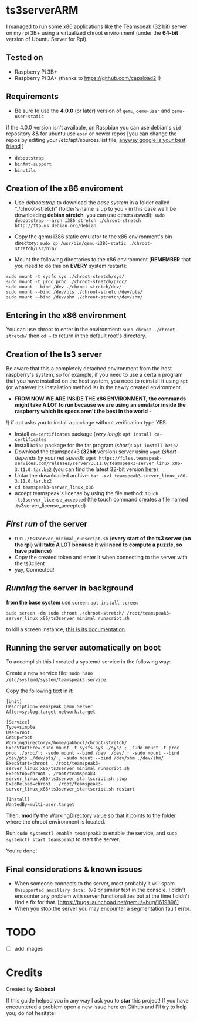 # ts3serverARM
I managed to run some x86 applications like the Teamspeak (32 bit) server on my rpi 3B+ using a virtualized chroot environment (under the **64-bit** version of Ubuntu Server for Rpi).

## Tested on
- Raspberry Pi 3B+ 
- Raspberry Pi 3A+ (thanks to https://github.com/capsload2 !)

## Requirements
- Be sure to use the **4.0.0** (or later) version of `qemu`, `qemu-user` and `qemu-user-static` 

if the 4.0.0 version isn't available, on Raspbian you can use debian's `sid` repository && for ubuntu use `eoan` or newer repos [you can change the repos by editing your /etc/apt/sources.list file; [anyway google is your best friend](https://google.it) ]
- `debootstrap`
- `binfmt-support`
- `binutils`

## Creation of the x86 enviroment
- Use *debootstrap* to download the *base system* in a folder called "./chroot-stretch" (folder's name is up to you - in this case we'll be downloading **debian stretch**, you can use others aswell): `sudo debootstrap --arch i386 stretch ./chroot-stretch http://ftp.us.debian.org/debian`

- Copy the qemu i386 static emulator to the x86 environment's bin directory: `sudo cp /usr/bin/qemu-i386-static ./chroot-stretch/usr/bin/`
- Mount the following directories to the x86 environment (**REMEMBER** that you need to do this on **EVERY** system restart):
```
sudo mount -t sysfs sys ./chroot-stretch/sys/
sudo mount -t proc proc ./chroot-stretch/proc/
sudo mount --bind /dev ./chroot-stretch/dev/
sudo mount --bind /dev/pts ./chroot-stretch/dev/pts/
sudo mount --bind /dev/shm ./chroot-stretch/dev/shm/
```

## Entering in the x86 environment
You can use chroot to enter in the environment: `sudo chroot ./chroot-stretch/`
 then `cd ~` to return in the default root's directory.

## Creation of the ts3 server
Be aware that this a completely detached environment from the host raspberry's system, so for example, if you need to use a certain program that you have installed on the host system, you need to reinstall it using `apt` (or whatever its installation method is) in the newly created environment.

- **FROM NOW WE ARE INSIDE THE x86 ENVIRONMENT, the commands might take A LOT to run because we are using an emulator inside the raspberry which its specs aren't the best in the world** - 

!) if apt asks you to install a package without verification type YES.

- Install `ca-certificates` package (*very long*): `apt install ca-certificates`
- Install `bzip2` package for the tar program (*short*): `apt install bzip2`
- Download the teamspeak3 (**32bit** version) server using `wget` (*short - depends by your net speed*): `wget https://files.teamspeak-services.com/releases/server/3.11.0/teamspeak3-server_linux_x86-3.11.0.tar.bz2` (you can find the latest 32-bit version [here](https://teamspeak.com/en/downloads/#server))
- Untar the downloaded archive: `tar -xvf teamspeak3-server_linux_x86-3.11.0.tar.bz2`
- `cd teamspeak3-server_linux_x86`
- accept teamspeak's license by using the file method: `touch .ts3server_license_accepted` (the touch command creates a file named .ts3server_license_accepted)

## *First run* of the server
- run `./ts3server_minimal_runscript.sh` (**every start of the ts3 server (on the rpi) will take A LOT because it will need to compute a puzzle, so have patience**)
- Copy the created token and enter it when connecting to the server with the ts3client
- yay, Connected!

## *Running* the server in background
**from the base system**
use `screen`: `apt install screen`

`sudo screen -dm sudo chroot ./chroot-stretch/ /root/teamspeak3-server_linux_x86/ts3server_minimal_runscript.sh`

to kill a screen instance, [this is its documentation](https://www.gnu.org/software/screen/manual/screen.html).


## Running the server automatically on boot
To accomplish this I created a systemd service in the following way:

Create a new service file: `sudo nano /etc/systemd/system/teamspeak3.service`.

Copy the following text in it:
```
[Unit]
Description=Teamspeak Qemu Server
After=syslog.target network.target

[Service]
Type=simple
User=root
Group=root
WorkingDirectory=/home/gabboxl/chroot-stretch/
ExecStartPre=-sudo mount -t sysfs sys ./sys/ ; -sudo mount -t proc proc ./proc/ ; -sudo mount --bind /dev ./dev/ ; -sudo mount --bind /dev/pts ./dev/pts/ ; -sudo mount --bind /dev/shm ./dev/shm/
ExecStart=chroot . /root/teamspeak3-server_linux_x86/ts3server_minimal_runscript.sh
ExecStop=chroot . /root/teamspeak3-server_linux_x86/ts3server_startscript.sh stop
ExecReload=chroot . /root/teamspeak3-server_linux_x86/ts3server_startscript.sh restart

[Install]
WantedBy=multi-user.target
```
Then, **modify** the WorkingDirectory value so that it points to the folder where the chroot environment is located.

Run `sudo systemctl enable teamspeak3` to enable the service, and `sudo systemctl start teamspeak3` to start the server.

You're done!

## Final considerations & known issues
- When someone connects to the server, most probably it will spam `Unsupported ancillary data: 0/8` or similar text in the console. I didn't encounter any problem with server functionalities but at the time I didn't find a fix for that. [https://bugs.launchpad.net/qemu/+bug/1619896]
- When you stop the server you may encounter a segmentation fault error.

# TODO
- [ ] add images


# Credits
Created by **Gabboxl**

If this guide helped you in any way I ask you to **star** this project!
If you have encountered a problem open a new issue here on Github and I'll try to help you; do not hesitate!
